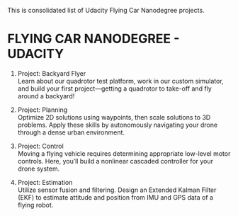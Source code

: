 This is consolidated list of Udacity Flying Car Nanodegree projects.

# FLYING CAR NANODEGREE - UDACITY
1) Project: Backyard Flyer    
Learn about our quadrotor test platform, work in our custom simulator, and build your first project—getting a quadrotor to take-off and fly around a backyard!      

2) Project: Planning     
Optimize 2D solutions using waypoints, then scale solutions to 3D problems. Apply these skills by autonomously navigating your drone through a dense urban environment.     

3) Project: Control    
Moving a flying vehicle requires determining appropriate low-level motor controls. Here, you’ll build a nonlinear cascaded controller for your drone system.    

4) Project: Estimation    
Utilize sensor fusion and filtering. Design an Extended Kalman Filter (EKF) to estimate attitude and position from IMU and GPS data of a flying robot.    
